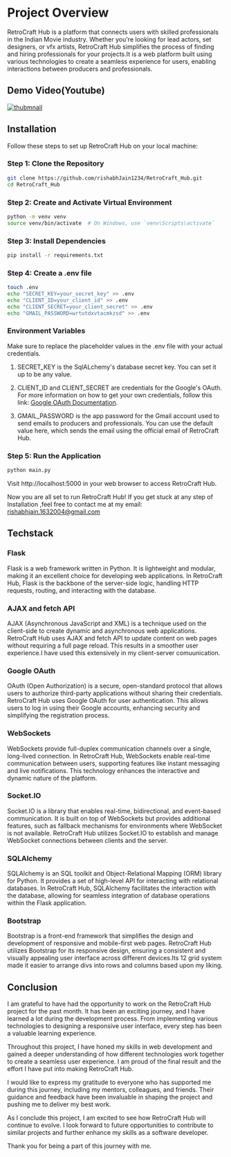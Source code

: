 # Project Overview

RetroCraft Hub is a platform that connects users with skilled professionals in the Indian Movie industry. Whether you're looking for lead actors, set designers, or vfx artists, RetroCraft Hub simplifies the process of finding and hiring professionals for your projects.It is a web platform built using various technologies to create a seamless experience for users, enabling interactions between producers and professionals. 


## Demo Video(Youtube)
[![thubmnail](https://github.com/MDGSpace-SoC-2023/automated-memer/assets/40473326/4fd7e9ba-f8ec-4ad8-9c8b-5f176d300f46)
](https://www.youtube.com/watch?v=yjbsk9O5998)


## Installation

Follow these steps to set up RetroCraft Hub on your local machine:

### Step 1: Clone the Repository

```bash
git clone https://github.com/rishabhJain1234/RetroCraft_Hub.git
cd RetroCraft_Hub
```

### Step 2: Create and Activate Virtual Environment
```bash
python -m venv venv
source venv/bin/activate  # On Windows, use `venv\Scripts\activate`
```

### Step 3: Install Dependencies
```bash
pip install -r requirements.txt
```

### Step 4: Create a .env file
```bash
touch .env
echo "SECRET_KEY=your_secret_key" >> .env
echo "CLIENT_ID=your_client_id" >> .env
echo "CLIENT_SECRET=your_client_secret" >> .env
echo "GMAIL_PASSWORD=wrtutdxvtacmkzsd" >> .env

```

### Environment Variables
Make sure to replace the placeholder values in the .env file with your actual credentials.

1. SECRET_KEY is the SqlALchemy's database secret key. You can set it up to be any value.

2. CLIENT_ID and CLIENT_SECRET are credentials for the Google's OAuth. For more information on how to get your own credentials, follow this link: [Google OAuth Documentation](https://developers.google.com/identity/protocols/oauth2).

3. GMAIL_PASSWORD is the app password for the Gmail account used to send emails to producers and professionals. You can use the default value here, which sends the email using the official email of RetroCraft Hub.

### Step 5: Run the Application
```bash
python main.py
```

Visit http://localhost:5000 in your web browser to access RetroCraft Hub.

Now you are all set to run RetroCraft Hub!
If you get stuck at any step of Installation ,feel free to contact me at my email: rishabhjain.1632004@gmail.com



## Techstack 

### Flask
Flask is a web framework written in Python. It is lightweight and modular, making it an excellent choice for developing web applications. In RetroCraft Hub, Flask is the backbone of the server-side logic, handling HTTP requests, routing, and interacting with the database.

### AJAX and fetch API
AJAX (Asynchronous JavaScript and XML) is a technique used on the client-side to create dynamic and asynchronous web applications. RetroCraft Hub uses AJAX and fetch API to update content on web pages without requiring a full page reload. This results in a smoother user experience.I have used this extensively in my client-server comuunication.

### Google OAuth
OAuth (Open Authorization) is a secure, open-standard protocol that allows users to authorize third-party applications without sharing their credentials. RetroCraft Hub uses Google OAuth for user authentication. This allows users to log in using their Google accounts, enhancing security and simplifying the registration process.

### WebSockets
WebSockets provide full-duplex communication channels over a single, long-lived connection. In RetroCraft Hub, WebSockets enable real-time communication between users, supporting features like instant messaging and live notifications. This technology enhances the interactive and dynamic nature of the platform.

### Socket.IO
Socket.IO is a library that enables real-time, bidirectional, and event-based communication. It is built on top of WebSockets but provides additional features, such as fallback mechanisms for environments where WebSocket is not available. RetroCraft Hub utilizes Socket.IO to establish and manage WebSocket connections between clients and the server.

### SQLAlchemy
SQLAlchemy is an SQL toolkit and Object-Relational Mapping (ORM) library for Python. It provides a set of high-level API for interacting with relational databases. In RetroCraft Hub, SQLAlchemy facilitates the interaction with the database, allowing for seamless integration of database operations within the Flask application.

### Bootstrap
Bootstrap is a front-end framework that simplifies the design and development of responsive and mobile-first web pages. RetroCraft Hub utilizes Bootstrap for its responsive design, ensuring a consistent and visually appealing user interface across different devices.Its 12 grid system made it easier to arrange divs into rows and columns based upon my liking.

## Conclusion

I am grateful to have had the opportunity to work on the RetroCraft Hub project for the past month. It has been an exciting journey, and I have learned a lot during the development process. From implementing various technologies to designing a responsive user interface, every step has been a valuable learning experience.

Throughout this project, I have honed my skills in web development and gained a deeper understanding of how different technologies work together to create a seamless user experience. I am proud of the final result and the effort I have put into making RetroCraft Hub.

I would like to express my gratitude to everyone who has supported me during this journey, including my mentors, colleagues, and friends. Their guidance and feedback have been invaluable in shaping the project and pushing me to deliver my best work.

As I conclude this project, I am excited to see how RetroCraft Hub will continue to evolve. I look forward to future opportunities to contribute to similar projects and further enhance my skills as a software developer.

Thank you for being a part of this journey with me.












